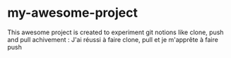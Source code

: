 # my-awesome-project
This awesome project is created to experiment git notions like clone, push and pull
achivement : J'ai réussi à faire clone, pull et je m'apprête à faire push
